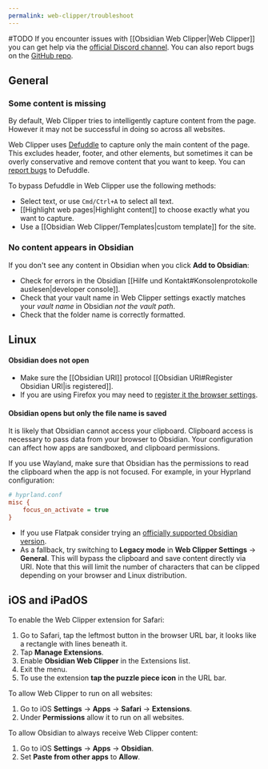 ```yaml
---
permalink: web-clipper/troubleshoot
---
```

#TODO
If you encounter issues with [[Obsidian Web Clipper|Web Clipper]] you can get help via the [official Discord channel](https://discord.com/channels/686053708261228577/1285652864089198672). You can also report bugs on the [GitHub repo](https://github.com/obsidianmd/obsidian-clipper).

## General

### Some content is missing

By default, Web Clipper tries to intelligently capture content from the page. However it may not be successful in doing so across all websites.

Web Clipper uses [Defuddle](https://github.com/kepano/defuddle) to capture only the main content of the page. This excludes header, footer, and other elements, but sometimes it can be overly conservative and remove content that you want to keep. You can [report bugs](https://github.com/kepano/defuddle) to Defuddle.

To bypass Defuddle in Web Clipper use the following methods:

- Select text, or use `Cmd/Ctrl+A` to select all text.
- [[Highlight web pages|Highlight content]] to choose exactly what you want to capture.
- Use a [[Obsidian Web Clipper/Templates|custom template]] for the site.

### No content appears in Obsidian

If you don't see any content in Obsidian when you click **Add to Obsidian**:

- Check for errors in the Obsidian [[Hilfe und Kontakt#Konsolenprotokolle auslesen|developer console]].
- Check that your vault name in Web Clipper settings exactly matches your *vault name* in Obsidian *not the vault path*.
- Check that the folder name is correctly formatted.

## Linux

#### Obsidian does not open

- Make sure the [[Obsidian URI]] protocol [[Obsidian URI#Register Obsidian URI|is registered]].
- If you are using Firefox you may need to [register it the browser settings](https://kb.mozillazine.org/Register_protocol).

#### Obsidian opens but only the file name is saved

It is likely that Obsidian cannot access your clipboard. Clipboard access is necessary to pass data from your browser to Obsidian. Your configuration can affect how apps are sandboxed, and clipboard permissions.

If you use Wayland, make sure that Obsidian has the permissions to read the clipboard when the app is not focused. For example, in your Hyprland configuration:

```ini
# hyprland.conf
misc {
    focus_on_activate = true
}
```

- If you use Flatpak consider trying an [officially supported Obsidian version](https://obsidian.md/download).
- As a fallback, try switching to **Legacy mode** in **Web Clipper Settings** → **General**. This will bypass the clipboard and save content directly via URI. Note that this will limit the number of characters that can be clipped depending on your browser and Linux distribution.

## iOS and iPadOS

To enable the Web Clipper extension for Safari:

1. Go to Safari, tap the leftmost button in the browser URL bar, it looks like a rectangle with lines beneath it.
2. Tap **Manage Extensions**.
3. Enable **Obsidian Web Clipper** in the Extensions list.
4. Exit the menu.
5. To use the extension **tap the puzzle piece icon** in the URL bar.

To allow Web Clipper to run on all websites:

1. Go to iOS **Settings** →  **Apps** →  **Safari** →  **Extensions**.
2. Under **Permissions** allow it to run on all websites.

To allow Obsidian to always receive Web Clipper content:

1. Go to iOS **Settings** →  **Apps** →  **Obsidian**.
2. Set **Paste from other apps** to **Allow**.

